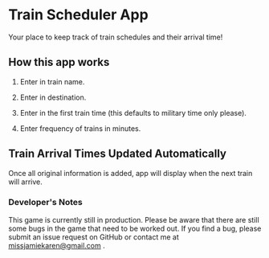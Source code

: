 # Train Scheduler App

Your place to keep track of train schedules and their arrival time! 

## How this app works

1) Enter in train name.

2) Enter in destination.

3) Enter in the first train time (this defaults to military time only please).

4) Enter frequency of trains in minutes.

## Train Arrival Times Updated Automatically

Once all original information is added, app will display when the next train will arrive. 

### Developer's Notes
This game is currently still in production. Please be aware that there are still some bugs in the game that need to be worked out. If you find a bug, please submit an issue request on GitHub or contact me at missjamiekaren@gmail.com .

